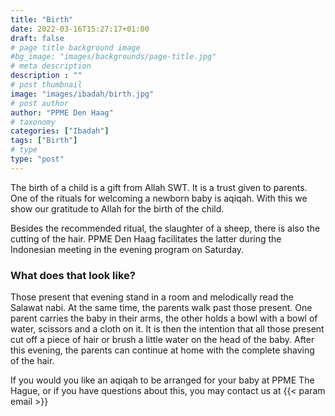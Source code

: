 ```yaml
---
title: "Birth"
date: 2022-03-16T15:27:17+01:00
draft: false
# page title background image
#bg_image: "images/backgrounds/page-title.jpg"
# meta description
description : ""
# post thumbnail
image: "images/ibadah/birth.jpg"
# post author
author: "PPME Den Haag"
# taxonomy
categories: ["Ibadah"]
tags: ["Birth"]
# type
type: "post"
---
```


The birth of a child is a gift from Allah SWT. It is a trust given to parents. One of the rituals for welcoming a newborn baby is aqiqah. With this we show our gratitude to Allah for the birth of the child.

Besides the recommended ritual, the slaughter of a sheep, there is also the cutting of the hair. PPME Den Haag facilitates the latter during the Indonesian meeting in the evening program on Saturday.

### What does that look like?

Those present that evening stand in a room and melodically read the Salawat nabi. At the same time, the parents walk past those present. One parent carries the baby in their arms, the other holds a bowl with a bowl of water, scissors and a cloth on it. It is then the intention that all those present cut off a piece of hair or brush a little water on the head of the baby. After this evening, the parents can continue at home with the complete shaving of the hair.

If you would you like an aqiqah to be arranged for your baby at PPME The Hague, or if you have questions about this, you may contact us at {{< param email >}}